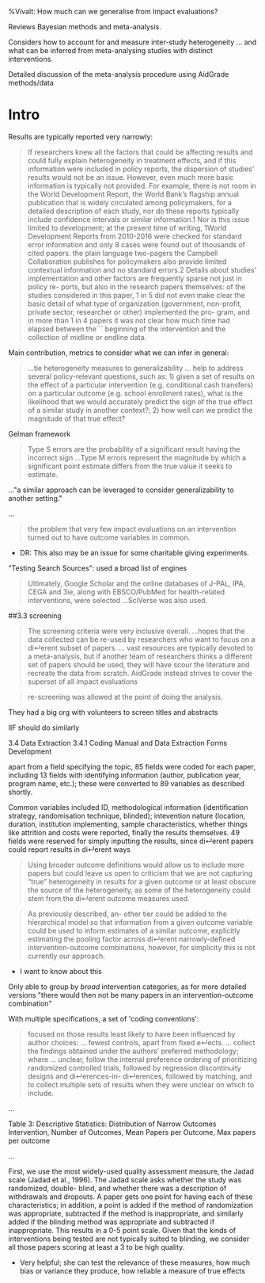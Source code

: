 %Vivalt: How much can we generalise from Impact evaluations?


Reviews Bayesian methods and meta-analysis.

Considers how to account for and measure inter-study heterogeneity
... and what can be inferred from meta-analysing studies with distinct interventions.

Detailed discussion of the meta-analysis procedure using AidGrade methods/data

# Intro

Results are typically reported very narrowly:

> If researchers knew all the factors that could be affecting results and could fully explain heterogeneity in treatment effects, and if this information were included in policy reports, the dispersion of studies’ results would not be an issue. However, even much more basic information is typically not provided. For example, there is not room in the World Development Report, the World Bank’s flagship annual publication that is widely circulated among policymakers, for a detailed description of each study, nor do these reports typically include confidence intervals or similar information.1 Nor is this issue limited to development; at the present time of writing, 1World Development Reports from 2010-2016 were checked for standard error information and only 8 cases were found out of thousands of cited papers. the plain language two-pagers the Campbell Collaboration publishes for policymakers also provide limited contextual information and no standard errors.2 Details about studies’ implementation and other factors are frequently sparse not just in policy re- ports, but also in the research papers themselves: of the studies considered in this paper, 1 in 5 did not even make clear the basic detail of what type of organization (government, non-profit, private sector, researcher or other) implemented the pro- gram, and in more than 1 in 4 papers it was not clear how much time had elapsed between the``` beginning of the intervention and the collection of midline or endline data.


Main contribution, metrics to consider what we can infer in general:

>...tie heterogeneity measures to generalizability ... help to address several policy-relevant questions, such as: 1) given a set of results on the effect of a particular intervention (e.g. conditional cash transfers) on a particular outcome (e.g. school enrollment rates), what is the likelihood that we would accurately predict the sign of the true effect of a similar study in another context?; 2) how well can we predict the magnitude of that true effect?


Gelman framework

> Type S errors are the probability of a significant result having the incorrect sign
> ...Type M errors represent the magnitude by which a significant point estimate differs from the true value it seeks to estimate.

..."a similar approach can be leveraged to consider generalizability to another setting."



...


> the problem that very few impact evaluations on an intervention turned out to have outcome variables in common.

- DR: This also may be an issue for some charitable giving experiments.

"Testing Search Sources": used a broad list of engines

> Ultimately, Google Scholar and the online databases of J-PAL, IPA, CEGA and 3ie, along with EBSCO/PubMed for health-related interventions, were selected ...SciVerse was also used.

##3.3 screening

> The screening criteria were very inclusive overall. ...hopes that the data collected can be re-used by researchers who want to focus on a di↵erent subset of papers. ... vast resources are typically devoted to a meta-analysis, but if another team of researchers thinks a different set of papers should be used, they will have  scour the literature and recreate the data from scratch. AidGrade instead strives to cover the superset of all impact evaluations

> re-screening was allowed at the point of doing the analysis.

They had a big org with volunteers to screen titles and abstracts

IIF should do similarly

3.4 Data Extraction
3.4.1 Coding Manual and Data Extraction Forms Development

apart from a field specifying the topic, 85 fields were coded for each paper, including 13 fields with identifying information (author, publication year, program name, etc.); these were converted to 89 variables as described shortly.

Common variables included ID, methodological information (identification strategy, randomisation technique, blinded); intevention nature (location, duration, institution implementing, sample characteristics, whether things like attrition and costs were reported,  finally the results themselves.
49 fields were reserved for simply inputting the results, since di↵erent papers could report results in di↵erent ways

> Using broader outcome definitions would allow us to include more papers but could leave us open to criticism that we are not capturing “true” heterogeneity in results for a given outcome or at least obscure the source of the heterogeneity, as some of the heterogeneity could stem from the di↵erent outcome measures used.


> As previously described, an- other tier could be added to the hierarchical model so that information from a given outcome variable could be used to inform estimates of a similar outcome, explicitly estimating the pooling factor across di↵erent narrowly-defined intervention-outcome combinations, however, for simplicity this is not currently our approach.

- I want to know about this

Only able to group by *broad* intervention categories, as for more detailed versions "there would then not be many papers in an intervention-outcome combination"

With multiple specifications, a set of 'coding conventions':
> focused on those results least likely to have been influenced by author choices: ... fewest controls, apart from fixed e↵ects. ... collect the findings obtained under the authors’ preferred methodology; where ... unclear, follow the internal preference ordering of prioritizing randomized controlled trials, followed by regression discontinuity designs and di↵erences-in- di↵erences, followed by matching, and to collect multiple sets of results when they were unclear on which to include.

...

Table 3: Descriptive Statistics: Distribution of Narrow Outcomes
Intervention, Number of Outcomes, Mean Papers per Outcome, Max papers per outcome

...

First, we use the most widely-used quality assessment measure, the Jadad scale (Jadad et al., 1996). The Jadad scale asks whether the study was randomized, double- blind, and whether there was a description of withdrawals and dropouts. A paper gets one point for having each of these characteristics; in addition, a point is added if the method of randomization was appropriate, subtracted if the method is inappropriate, and similarly added if the blinding method was appropriate and subtracted if inappropriate. This results in a 0-5 point scale. Given that the kinds of interventions being tested are not typically suited to blinding, we consider all those papers scoring at least a 3 to be high quality.

- Very helpful; she can test the relevance of these measures, how much bias or variance they produce, how reliable a measure of true effects
